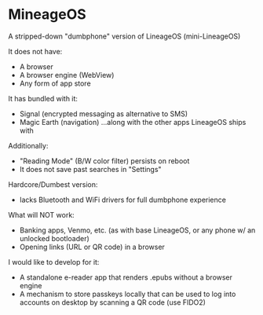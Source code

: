 # MineageOS
A stripped-down "dumbphone" version of LineageOS (mini-LineageOS)

It does not have:
- A browser
- A browser engine (WebView)
- Any form of app store

It has bundled with it:
- Signal (encrypted messaging as alternative to SMS)
- Magic Earth (navigation)
...along with the other apps LineageOS ships with

Additionally:
- "Reading Mode" (B/W color filter) persists on reboot
- It does not save past searches in "Settings"

Hardcore/Dumbest version:
- lacks Bluetooth and WiFi drivers for full dumbphone experience

What will NOT work:
- Banking apps, Venmo, etc. (as with base LineageOS, or any phone w/ an unlocked bootloader)
- Opening links (URL or QR code) in a browser

I would like to develop for it:
- A standalone e-reader app that renders .epubs without a browser engine
- A mechanism to store passkeys locally that can be used to log into accounts on desktop by scanning a QR code (use FIDO2)
